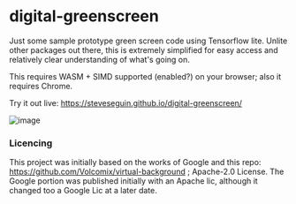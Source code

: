 # digital-greenscreen
Just some sample prototype green screen code using Tensorflow lite. Unlite other packages out there, this is extremely simplified for easy access and relatively clear understanding of what's going on.

This requires WASM + SIMD supported (enabled?) on your browser; also it requires Chrome.

Try it out live: https://steveseguin.github.io/digital-greenscreen/

![image](https://user-images.githubusercontent.com/2575698/112217687-34917e80-8bf9-11eb-9c5a-ff22297f6bd5.png)


### Licencing

This project was initially based on the works of Google and this repo: https://github.com/Volcomix/virtual-background ; Apache-2.0 License.
The Google portion was published initially with an Apache lic, although it changed too a Google Lic at a later date.



